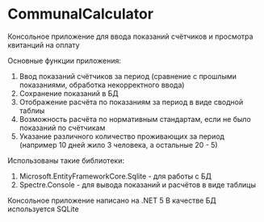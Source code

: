 # CommunalCalculator
Консольное приложение для ввода показаний счётчиков и просмотра квитанций на оплату

Основные функции приложения:
1) Ввод показаний счётчиков за период (сравнение с прошлыми показаниями, обработка некорректного ввода)
2) Сохранение показаний в БД
3) Отображение расчёта по показаниям за период в виде сводной таблиы
4) Возможность расчёта по нормативным стандартам, если не было показаний по счётчикам
5) Указание различного количество проживающих за период (например 10 дней жило 3 человека, а остальные 20 - 5)

Использованы такие библиотеки:
1) Microsoft.EntityFrameworkCore.Sqlite - для работы с БД
2) Spectre.Console - для вывода показаний и расчётов в виде таблицы

Консольное приложение написано на .NET 5
В качестве БД используется SQLite
